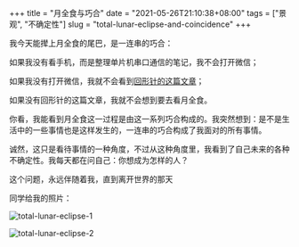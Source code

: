 +++
title = "月全食与巧合"
date = "2021-05-26T21:10:38+08:00"
tags = ["景观", "不确定性"]
slug = "total-lunar-eclipse-and-coincidence"
+++

我今天能撵上月全食的尾巴，是一连串的巧合：

如果我没有看手机，而是整理单片机串口通信的笔记，我不会打开微信；

如果我没有打开微信，我就不会看到[回形针的这篇文章](https://mp.weixin.qq.com/s/2fdb5RA0E9GOgETVma8dkQ)；

如果没有回形针的这篇文章，我就不会想到要去看月全食。

你看，我能看到月全食这一过程是由这一系列巧合构成的。我突然想到：是不是生活中的一些事情也是这样发生的，一连串的巧合构成了我面对的所有事情。

诚然，这只是看待事情的一种角度，不过从这种角度里，我看到了自己未来的各种不确定性。我每天都在问自己：你想成为怎样的人？

这个问题，永远伴随着我，直到离开世界的那天

同学给我的照片：

![total-lunar-eclipse-1](https://cdn.jsdelivr.net/gh/tianheg/static@main/img/total-lunar-eclipse-1.jpg)

![total-lunar-eclipse-2](https://cdn.jsdelivr.net/gh/tianheg/static@main/img/total-lunar-eclipse-2.jpg)
